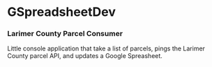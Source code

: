 GSpreadsheetDev
===============
<h3>Larimer County Parcel Consumer</h3>
<p>Little console application that take a list of parcels, pings the Larimer County parcel API, and updates a Google Spreasheet.
</p>

